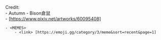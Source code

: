 Credit:  
    - <Name> Autumn
        - <Author>  Bison倉鼠  
        - <link> [https://www.pixiv.net/artworks/60095408]
    
    - <MEMES>
        - <link> [https://emoji.gg/category/3/meme&sort=recent&page=1]
